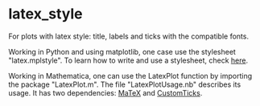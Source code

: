 # latex_style
For plots with latex style: title, labels and ticks with the compatible fonts. 

Working in Python and using matplotlib, one case use the stylesheet "latex.mplstyle". To learn how to write and use a stylesheet, check [here](https://matplotlib.org/3.3.1/tutorials/introductory/customizing.html).

Working in Mathematica, one can use the LatexPlot function by importing the package "LatexPlot.m". The file "LatexPlotUsage.nb" describes its usage. It has two dependencies: [MaTeX](https://library.wolfram.com/infocenter/MathSource/9355/) and [CustomTicks](https://library.wolfram.com/infocenter/MathSource/5599/).

